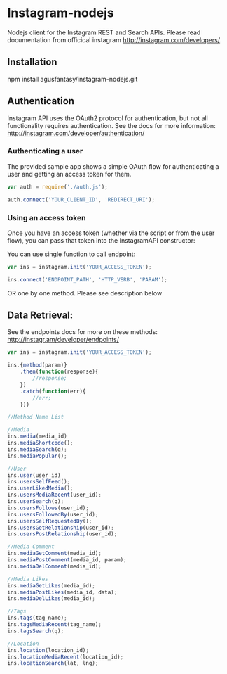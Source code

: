 
Instagram-nodejs
======
Nodejs client for the Instagram REST and Search APIs.
Please read documentation from officical instagram http://instagram.com/developers/

Installation
-----
npm install agusfantasy/instagram-nodejs.git

Authentication
-----

Instagram API uses the OAuth2 protocol for authentication, but not all functionality requires authentication.
See the docs for more information: http://instagram.com/developer/authentication/

### Authenticating a user

The provided sample app shows a simple OAuth flow for authenticating a user and getting an access token for them.

``` javascript
var auth = require('./auth.js');

auth.connect('YOUR_CLIENT_ID', 'REDIRECT_URI');
```

### Using an access token

Once you have an access token (whether via the script or from the user flow), you can  pass that token into the InstagramAPI constructor:

You can use single function to call endpoint:
``` javascript
var ins = instagram.init('YOUR_ACCESS_TOKEN');

ins.connect('ENDPOINT_PATH', 'HTTP_VERB', 'PARAM');
```

OR one by one method. Please see description below

Data Retrieval:
-----

See the endpoints docs for more on these methods: http://instagr.am/developer/endpoints/
    
``` javascript
var ins = instagram.init('YOUR_ACCESS_TOKEN');

ins.{method(param)}
	.then(function(response){
		//response;
	})
	.catch(function(err){
		//err;
	}))

//Method Name List	

//Media
ins.media(media_id)
ins.mediaShortcode();
ins.mediaSearch(q);
ins.mediaPopular();

//User
ins.user(user_id)
ins.usersSelfFeed();
ins.userLikedMedia();
ins.usersMediaRecent(user_id);
ins.userSearch(q);
ins.usersFollows(user_id);
ins.usersFollowedBy(user_id);
ins.usersSelfRequestedBy();
ins.usersGetRelationship(user_id);
ins.usersPostRelationship(user_id);

//Media Comment
ins.mediaGetComment(media_id);
ins.mediaPostComment(media_id, param);
ins.mediaDelComment(media_id);

//Media Likes
ins.mediaGetLikes(media_id);
ins.mediaPostLikes(media_id, data);
ins.mediaDelLikes(media_id);

//Tags
ins.tags(tag_name);
ins.tagsMediaRecent(tag_name);
ins.tagsSearch(q);

//Location
ins.location(location_id);
ins.locationMediaRecent(location_id);
ins.locationSearch(lat, lng);
```
